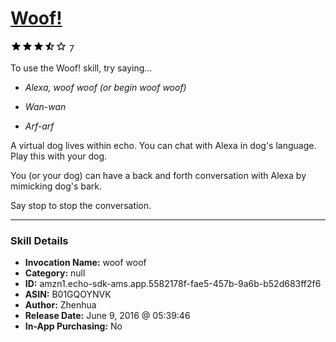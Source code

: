 # [Woof!](http://alexa.amazon.com/#skills/amzn1.echo-sdk-ams.app.5582178f-fae5-457b-9a6b-b52d683ff2f6)
![3.3 stars](../../images/ic_star_black_18dp_1x.png)![3.3 stars](../../images/ic_star_black_18dp_1x.png)![3.3 stars](../../images/ic_star_black_18dp_1x.png)![3.3 stars](../../images/ic_star_half_black_18dp_1x.png)![3.3 stars](../../images/ic_star_border_black_18dp_1x.png) 7

To use the Woof! skill, try saying...

* *Alexa, woof woof  (or begin woof woof)*

* *Wan-wan*

* *Arf-arf*

A virtual dog lives within echo. You can chat with Alexa in dog's language. Play this with your dog.

You (or your dog) can have a back and forth conversation with Alexa by  mimicking dog's bark.

Say stop to stop the conversation.

***

### Skill Details

* **Invocation Name:** woof woof
* **Category:** null
* **ID:** amzn1.echo-sdk-ams.app.5582178f-fae5-457b-9a6b-b52d683ff2f6
* **ASIN:** B01GQOYNVK
* **Author:** Zhenhua
* **Release Date:** June 9, 2016 @ 05:39:46
* **In-App Purchasing:** No
